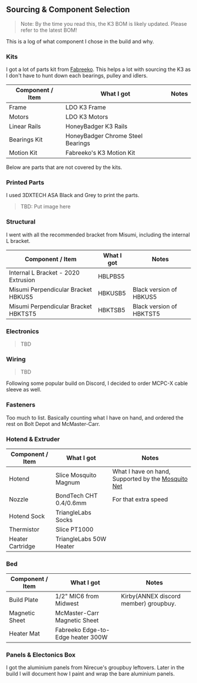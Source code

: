 
## Sourcing & Component Selection

> Note:  By the time you read this, the K3 BOM is likely updated.  Please refer to the latest BOM!

This is a log of what component I chose in the build and why.  

### Kits

I got a lot of parts kit from [Fabreeko](https://www.fabreeko.com/).  This helps a lot with sourcing the K3 as I don't have to hunt down each bearings, pulley and idlers.

| Component / Item | What I got | Notes |
| ------------- | ------------- | ------------- |
| Frame  | LDO K3 Frame |  |
| Motors  | LDO K3 Motors |  |
| Linear Rails  | HoneyBadger K3 Rails |  |
| Bearings Kit  | HoneyBadger Chrome Steel Bearings |  |
| Motion Kit  | Fabreeko's K3 Motion Kit |  |

Below are parts that are not covered by the kits.

### Printed Parts

I used 3DXTECH ASA Black and Grey to print the parts. 

> TBD:  Put image here

### Structural

I went with all the recommended bracket from Misumi, including the internal L bracket.  

| Component / Item | What I got | Notes |
| ------------- | ------------- | ------------- |
| Internal L Bracket - 2020 Extrusion  | HBLPBS5 |  |
| Misumi Perpendicular Bracket HBKUS5  | HBKUSB5 | Black version of HBKUS5 |
| Misumi Perpendicular Bracket HBKTST5  | HBKTSB5 | Black version of HBKTST5 |

### Electronics
> TBD

### Wiring
> TBD

Following some popular build on Discord, I decided to order MCPC-X cable sleeve as well.

### Fasteners

Too much to list.  Basically counting what I have on hand, and ordered the rest on Bolt Depot and McMaster-Carr.

### Hotend & Extruder

| Component / Item | What I got | Notes |
| ------------- | ------------- | ------------- |
| Hotend  | Slice Mosquito Magnum | What I have on hand, Supported by the [Mosquito Net](https://github.com/Annex-Engineering/Misc_Designs/tree/master/Mosquito_Net) |
| Nozzle | BondTech CHT 0.4/0.6mm | For that extra speed |
| Hotend Sock | TriangleLabs Socks | |
| Thermistor | Slice PT1000 | |
| Heater Cartridge | TriangleLabs 50W Heater | |

### Bed

| Component / Item | What I got | Notes |
| ------------- | ------------- | ------------- |
| Build Plate  | 1/2" MIC6 from Midwest | Kirby(ANNEX discord member) groupbuy. |
| Magnetic Sheet | McMaster-Carr Magnetic Sheet | |
| Heater Mat | Fabreeko Edge-to-Edge heater 300W | |

### Panels & Electonics Box

I got the aluminium panels from Nirecue's groupbuy leftovers.  Later in the build I will document how I paint and wrap the bare aluminium panels.
